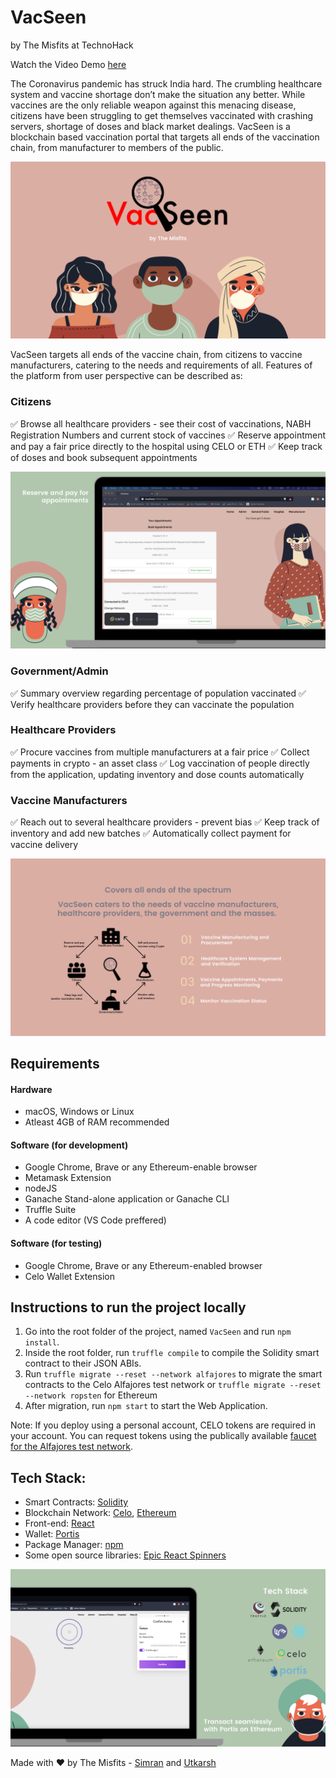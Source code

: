# VacSeen
by The Misfits at TechnoHack

Watch the Video Demo [here]()

The Coronavirus pandemic has struck India hard. The crumbling healthcare system and vaccine shortage don’t make the situation any better. While vaccines are the only reliable weapon against this menacing disease, citizens have been struggling to get themselves vaccinated with crashing servers, shortage of doses and black market dealings. VacSeen is a blockchain based vaccination portal that targets all ends of the vaccination chain, from manufacturer to members of the public.

![App Screenshots](https://github.com/skhiearth/VacSeen/blob/main/UI%20Elements/Screenshots/Cover.png?raw=true)

VacSeen targets all ends of the vaccine chain, from citizens to vaccine manufacturers, catering to the needs and requirements of all. Features of the platform from user perspective can be described as:

### Citizens

✅ Browse all healthcare providers - see their cost of vaccinations, NABH Registration Numbers and current stock of vaccines
✅ Reserve appointment and pay a fair price directly to the hospital using CELO or ETH
✅ Keep track of doses and book subsequent appointments

![App Screenshots](https://github.com/skhiearth/VacSeen/blob/main/UI%20Elements/Screenshots/Reserve%20and%20pay.png?raw=true)

### Government/Admin

✅ Summary overview regarding percentage of population vaccinated
✅ Verify healthcare providers before they can vaccinate the population

### Healthcare Providers

✅ Procure vaccines from multiple manufacturers at a fair price
✅ Collect payments in crypto - an asset class
✅ Log vaccination of people directly from the application, updating inventory and dose counts automatically

### Vaccine Manufacturers

✅ Reach out to several healthcare providers - prevent bias
✅ Keep track of inventory and add new batches
✅ Automatically collect payment for vaccine delivery

![App Screenshots](https://github.com/skhiearth/VacSeen/blob/main/UI%20Elements/Screenshots/Textual.png?raw=true)

## Requirements

#### Hardware

* macOS, Windows or Linux
* Atleast 4GB of RAM recommended 

#### Software (for development)

* Google Chrome, Brave or any Ethereum-enable browser
* Metamask Extension
* nodeJS
* Ganache Stand-alone application or Ganache CLI
* Truffle Suite
* A code editor (VS Code preffered)

#### Software (for testing)

* Google Chrome, Brave or any Ethereum-enabled browser
* Celo Wallet Extension

## Instructions to run the project locally 
1. Go into the root folder of the project, named `VacSeen` and run `npm install`.
2. Inside the root folder, run `truffle compile` to compile the Solidity smart contract to their JSON ABIs.
3. Run `truffle migrate --reset --network alfajores` to migrate the smart contracts to the Celo Alfajores test network or `truffle migrate --reset --network ropsten` for Ethereum
4. After migration, run `npm start` to start the Web Application.

Note: If you deploy using a personal account, CELO tokens are required in your account. You can request tokens using the publically available [faucet for the Alfajores test network](https://celo.org/developers/faucet).

## Tech Stack:
* Smart Contracts: [Solidity](https://solidity.readthedocs.io/en/v0.7.3/)
* Blockchain Network: [Celo](https://celo.org/), [Ethereum](https://ethereum.org/en/)
* Front-end: [React](https://reactjs.org/)
* Wallet: [Portis](https://www.portis.io/)
* Package Manager: [npm](https://www.npmjs.com/)
* Some open source libraries: [Epic React Spinners](https://github.com/bondz/react-epic-spinners)

![App Screenshots](https://github.com/skhiearth/VacSeen/blob/main/UI%20Elements/Screenshots/Tech%20Stack.png?raw=true)

Made with ❤️ by The Misfits - [Simran](https://simmsss.github.io/) and [Utkarsh](https://skhiearth.github.io/)
